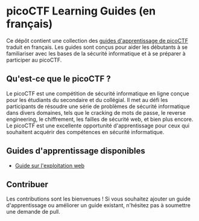 # picoCTF Learning Guides (en français)

Ce dépôt contient une collection des [guides d'apprentissage de picoCTF](https://picoctf.org/resources.html) traduit en français. Les guides sont conçus pour aider les débutants à se familiariser avec les bases de la sécurité informatique et à se préparer à participer au picoCTF.

## Qu'est-ce que le picoCTF ?

Le picoCTF est une compétition de sécurité informatique en ligne conçue pour les étudiants du secondaire et du collégial. Il met au défi les participants de résoudre une série de problèmes de sécurité informatique dans divers domaines, tels que le cracking de mots de passe, le reverse engineering, le chiffrement, les failles de sécurité web, et bien plus encore. Le picoCTF est une excellente opportunité d'apprentissage pour ceux qui souhaitent acquérir des compétences en sécurité informatique.

## Guides d'apprentissage disponibles

- [Guide sur l'exploitation web](web-exploitation/web-exploitation.md)

## Contribuer

Les contributions sont les bienvenues ! Si vous souhaitez ajouter un guide d'apprentissage ou améliorer un guide existant, n'hésitez pas à soumettre une demande de pull.
